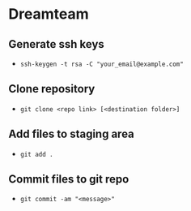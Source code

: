 # Dreamteam
## Generate ssh keys
* ```ssh-keygen -t rsa -C "your_email@example.com"```
## Clone repository
* ```git clone <repo link> [<destination folder>]```
## Add files to staging area
* ```git add .```
## Commit files to git repo
* ```git commit -am "<message>"```

